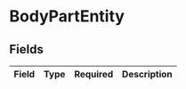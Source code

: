 # BodyPartEntity


## Fields

| Field       | Type        | Required    | Description |
| ----------- | ----------- | ----------- | ----------- |
